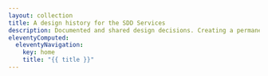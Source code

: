 ```yaml
---
layout: collection
title: A design history for the SDD Services
description: Documented and shared design decisions. Creating a permanent record of how our services have developed over time.
eleventyComputed:
  eleventyNavigation:
    key: home
    title: "{{ title }}"
---
```


